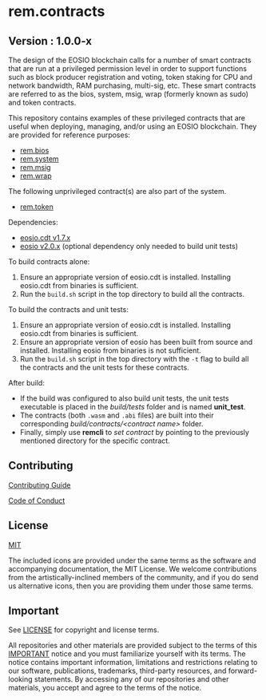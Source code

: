 # rem.contracts

## Version : 1.0.0-x

The design of the EOSIO blockchain calls for a number of smart contracts that are run at a privileged permission level in order to support functions such as block producer registration and voting, token staking for CPU and network bandwidth, RAM purchasing, multi-sig, etc.  These smart contracts are referred to as the bios, system, msig, wrap (formerly known as sudo) and token contracts.

This repository contains examples of these privileged contracts that are useful when deploying, managing, and/or using an EOSIO blockchain.  They are provided for reference purposes:

   * [rem.bios](https://github.com/Remmeauth/remprotocol/tree/develop/contracts/contracts/rem.bios)
   * [rem.system](https://github.com/Remmeauth/remprotocol/tree/develop/contracts/contracts/rem.system)
   * [rem.msig](https://github.com/Remmeauth/remprotocol/tree/develop/contracts/contracts/rem.msig)
   * [rem.wrap](https://github.com/Remmeauth/remprotocol/tree/develop/contracts/contracts/rem.wrap)

The following unprivileged contract(s) are also part of the system.
   * [rem.token](https://github.com/Remmeauth/remchain/tree/develop/contracts/contracts/rem.token)

Dependencies:
* [eosio.cdt v1.7.x](https://github.com/EOSIO/eosio.cdt/releases/tag/v1.7.0-rc1)
* [eosio v2.0.x](https://github.com/EOSIO/eos/releases/tag/v2.0.0-rc1) (optional dependency only needed to build unit tests)

To build contracts alone:
1. Ensure an appropriate version of eosio.cdt is installed. Installing eosio.cdt from binaries is sufficient.
2. Run the `build.sh` script in the top directory to build all the contracts.

To build the contracts and unit tests:
1. Ensure an appropriate version of eosio.cdt is installed. Installing eosio.cdt from binaries is sufficient.
2. Ensure an appropriate version of eosio has been built from source and installed. Installing eosio from binaries is not sufficient.
3. Run the `build.sh` script in the top directory with the `-t` flag to build all the contracts and the unit tests for these contracts.

After build:
* If the build was configured to also build unit tests, the unit tests executable is placed in the _build/tests_ folder and is named __unit_test__.
* The contracts (both `.wasm` and `.abi` files) are built into their corresponding _build/contracts/\<contract name\>_ folder.
* Finally, simply use __remcli__ to _set contract_ by pointing to the previously mentioned directory for the specific contract.

## Contributing

[Contributing Guide](./CONTRIBUTING.md)

[Code of Conduct](./CONTRIBUTING.md#conduct)

## License

[MIT](./LICENSE)

The included icons are provided under the same terms as the software and accompanying documentation, the MIT License.  We welcome contributions from the artistically-inclined members of the community, and if you do send us alternative icons, then you are providing them under those same terms.

## Important

See [LICENSE](./LICENSE) for copyright and license terms.

All repositories and other materials are provided subject to the terms of this [IMPORTANT](./IMPORTANT.md) notice and you must familiarize yourself with its terms.  The notice contains important information, limitations and restrictions relating to our software, publications, trademarks, third-party resources, and forward-looking statements.  By accessing any of our repositories and other materials, you accept and agree to the terms of the notice.
